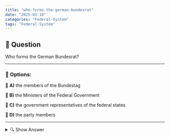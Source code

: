 ```yaml
---
title: "who-forms-the-german-bundesrat"
date: "2025-03-10"
categories: "Federal-System"
tags: "Federal-System"
---
```


## 📌 **Question**

Who forms the German Bundesrat?



---

### 📝 **Options:**

🔘 **A)** the members of the Bundestag

🔘 **B)** the Ministers of the Federal Government

🔘 **C)** the government representatives of the federal states

🔘 **D)** the party members

---

<details>
  <summary>🔍 Show Answer</summary>

  <p>
💡  <b>Correct Answer:</b>  c
  </p>
  <p>
    📖<b>Explanation:</b>
    The German Bundesrat is a central body in the German political system that represents the interests of the 16 federal states at the federal level. It participates in legislation and must approve many laws before they can come into force. The members of the Bundesrat are not directly elected members of parliament, but representatives of the respective state governments. The Federal Council ensures that regional perspectives and needs are taken into account in national policy. Understanding who makes up the Bundesrat is essential for understanding Germany's federal structure.
  </p>
</details>
